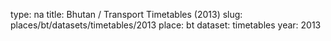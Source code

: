 type: na
title: Bhutan / Transport Timetables (2013)
slug: places/bt/datasets/timetables/2013
place: bt
dataset: timetables
year: 2013
